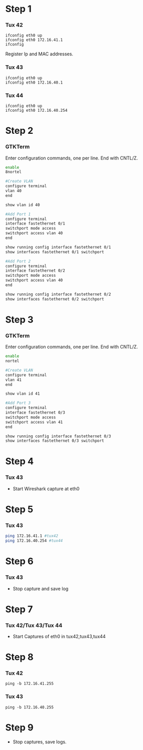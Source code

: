 # Step 1

### Tux 42

```
ifconfig eth0 up
ifconfig eth0 172.16.41.1
ifconfig
```
Register Ip and MAC addresses.

### Tux 43
```
ifconfig eth0 up
ifconfig eth0 172.16.40.1
```

### Tux 44
```
ifconfig eth0 up
ifconfig eth0 172.16.40.254
```

# Step 2

### GTKTerm

Enter configuration commands, one per line. End with CNTL/Z.

```sh
enable
8nortel 

#Create VLAN
configure terminal
vlan 40
end

show vlan id 40

#Add Port 1
configure terminal
interface fastethernet 0/1
switchport mode access
switchport access vlan 40
end

show running config interface fastethernet 0/1
show interfaces fastethernet 0/1 switchport

#Add Port 2
configure terminal
interface fastethernet 0/2
switchport mode access
switchport access vlan 40
end

show running config interface fastethernet 0/2
show interfaces fastethernet 0/2 switchport
```

# Step 3

### GTKTerm

Enter configuration commands, one per line. End with CNTL/Z.

```sh
enable 
nortel

#Create VLAN
configure terminal
vlan 41
end

show vlan id 41

#Add Port 3
configure terminal
interface fastethernet 0/3
switchport mode access
switchport access vlan 41
end

show running config interface fastethernet 0/3
show interfaces fastethernet 0/3 switchport
```

# Step 4

### Tux 43

 - Start Wireshark capture at eth0

# Step 5

### Tux 43
```sh
ping 172.16.41.1 #tux42
ping 172.16.40.254 #tux44
```

# Step 6

### Tux 43

 - Stop capture and save log

# Step 7

### Tux 42/Tux 43/Tux 44
- Start Captures of eth0 in tux42,tux43,tux44


# Step 8

### Tux 42
```
ping -b 172.16.41.255
```
### Tux 43
```
ping -b 172.16.40.255
```

# Step 9 
- Stop captures, save logs.




